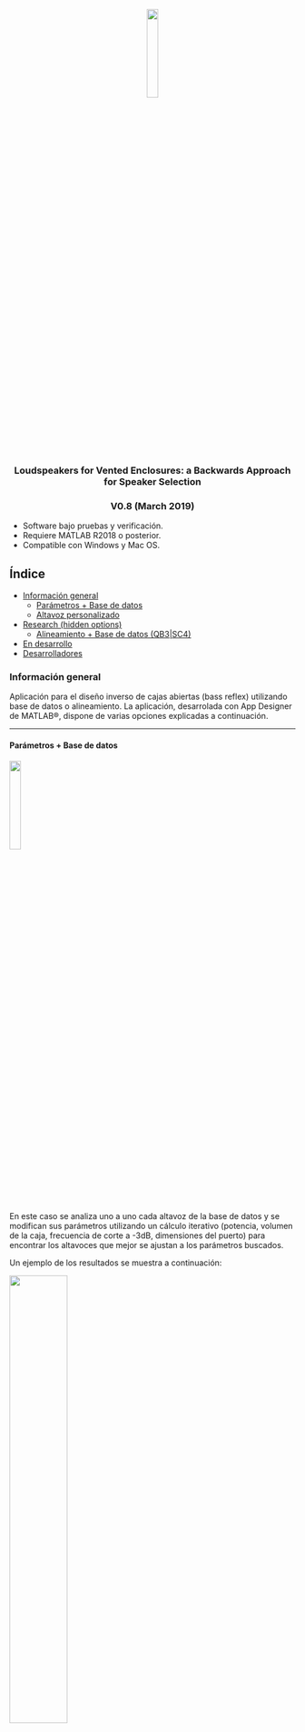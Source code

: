 <p align="center">
<img src="https://jmrplens.com/GitHub_LoVEBASS/logo-square.png" width="20%"></img>

<h3 align="center"><b> Loudspeakers for Vented Enclosures: a Backwards Approach for Speaker Selection </b></h3>
<h3 align="center"><b> V0.8 (March 2019) </b></h3>
</p>

- Software bajo pruebas y verificación.
- Requiere MATLAB R2018 o posterior. 
- Compatible con Windows y Mac OS.

## Índice
<!-- MarkdownTOC -->

- [Información general](#informaci%C3%B3n-general)
	- [Parámetros + Base de datos](#par%C3%A1metros--base-de-datos)
	- [Altavoz personalizado](#altavoz-personalizado)
- [Research \(hidden options\)](#research-hidden-options)
	- [Alineamiento + Base de datos \(QB3|SC4\)](#alineamiento--base-de-datos-qb3%7Csc4)
- [En desarrollo](#en-desarrollo)
- [Desarrolladores](#desarrolladores)

<!-- /MarkdownTOC -->


<a id="informaci%C3%B3n-general"></a>
### Información general
Aplicación para el diseño inverso de cajas abiertas (bass reflex) utilizando base de datos o alineamiento.
La aplicación, desarrolada con App Designer de MATLAB®, dispone de varias opciones explicadas a continuación.

---
<a id="par%C3%A1metros--base-de-datos"></a>
#### Parámetros + Base de datos
<img src="https://jmrplens.com/GitHub_LoVEBASS/parametros.png" width="20%"></img>

En este caso se analiza uno a uno cada altavoz de la base de datos y se modifican sus parámetros utilizando un cálculo iterativo (potencia, volumen de la caja, frecuencia de corte a -3dB, dimensiones del puerto) para encontrar los altavoces que mejor se ajustan a los parámetros buscados.

Un ejemplo de los resultados se muestra a continuación:

<img src="https://jmrplens.com/GitHub_LoVEBASS/resulparametrosn.png" width="45%"></img>

Como se puede observar se ofrecen 4 altavoces que ofrecen las respuestas más aproximadas a lo buscado pero fijando alguno de los parametros (máximo SPL, mínimo f3, minimo volumen de la caja, mínimo tamaño del puerto). Además se puede afinar aun más el resultados modificando la frecuencia de la caja, el volumen de la caja y el SPL máximo y observando gráficamente el resultado.

Es posible seleccionar múltiples altavoces de la tabla para representarlos conjuntamente y compararlos:

<img src="https://jmrplens.com/GitHub_LoVEBASS/plotconjunton.png" width="45%"></img>

En la opción `File->Export result list` se puede exportar la tabla completa de resultados en formato texto, Excel o M-file.

<a id="altavoz-personalizado"></a>
#### Altavoz personalizado
<img src="https://jmrplens.com/GitHub_LoVEBASS/custom.png" width="20%"></img>

En este caso se calculan los parámetros de un altavoz hipotético o que se prevee fabricar con los parámetros iniciales (imagen superior). Si en algún caso se excede de las posibilidades físicas de un altavoz se mostrará una o varias advertencias indicando los problemas del diseño elegido.
Las representaciones y los datos mostrados se calculan cada vez que se modifica algún parámetro.

<img src="https://jmrplens.com/GitHub_LoVEBASS/resulcustomn.png" width="45%"></img>

---
<a id="research-hidden-options"></a>
### Research (hidden options)
La aplicación contiene y contendrá funciones extra que no estarán activadas por defecto, para ello hay que acceder el código y modificar la variable `research` al inicio de la función `startupFcn`:

```Matlab
function startupFcn(app)
            %%%%%%%%%%%%%%%%%%%%%%%%%%%%%%%%%%%%%%%%%%%%%%%%%%%
            % Extra functions (research purpose): change to 'true'
            app.research = false;
            %%%%%%%%%%%%%%%%%%%%%%%%%%%%%%%%%%%%%%%%%%%%%%%%%%%
```


A continuación se describen la opciones que se habilitan al activar el modo _research_

<a id="alineamiento--base-de-datos-qb3%7Csc4"></a>
#### Alineamiento + Base de datos (QB3|SC4)
<img src="https://jmrplens.com/GitHub_LoVEBASS/alineamiento.png" width="40%"></img>

A través de unos parámetros buscados para el conjunto final de caja+altavoz se calculan los parametros de todos los altavoces contenidos en la base de datos (es editable y ampliable fácilmente) y se muestran todos los modelos válidos que pueden ofrecer esos parámetros buscados al inicio. Todos los modelos se pueden analizar, tanto todos los parámetros electroacústicos como sus curvas de SPL y desplazamiento del cono.
Se incluye el cálculo de las dimensiones del puerto y la potencia a aplicar al altavoz entre otros parámetros, un resultado típico sería el siguiente:

<img src="https://jmrplens.com/GitHub_LoVEBASS/resulalineamienton.png" width="45%"></img>   <img src="https://jmrplens.com/GitHub_LoVEBASS/resulalineamiento2n.png" width="45%"></img>

Es posible seleccionar múltiples altavoces de la tabla para representarlos conjuntamente y compararlos:

<img src="https://jmrplens.com/GitHub_LoVEBASS/plotconjunton.png" width="45%"></img>

En la opción `File->Export result list` se puede exportar la tabla completa de resultados en formato texto, Excel o M-file.

---
<a id="en-desarrollo"></a>
### En desarrollo
Algunas funciones que aparecen en el menú principal aun no están disponibles:
* Español
* Guardar y cargar la sesión
* Ventanas de ayuda para cada uno de los métodos de diseño

Tambien está previsto actualizar y ampliar la base de datos.

---
<a id="desarrolladores"></a>
### Desarrolladores
* Jose Manuel Requena Plens (info@jmrplens.com ; https://jmrplens.com)
* Francisco Sales Castells Ramón (fcastells@eln.upv.es ; http://www.upv.es/ficha-personal/fracasra)
